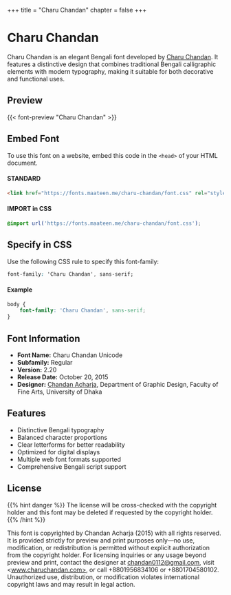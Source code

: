 +++
title = "Charu Chandan"
chapter = false
+++

# Charu Chandan

Charu Chandan is an elegant Bengali font developed by [Charu Chandan](http://www.charuchandan.com/). It features a distinctive design that combines traditional Bengali calligraphic elements with modern typography, making it suitable for both decorative and functional uses.

## Preview

{{< font-preview "Charu Chandan" >}}

## Embed Font

To use this font on a website, embed this code in the `<head>` of your HTML document.

#### STANDARD

```html
<link href="https://fonts.maateen.me/charu-chandan/font.css" rel="stylesheet">
```

#### IMPORT in CSS

```css
@import url('https://fonts.maateen.me/charu-chandan/font.css');
```

## Specify in CSS

Use the following CSS rule to specify this font-family:

```css
font-family: 'Charu Chandan', sans-serif;
```

#### Example

```css
body {
    font-family: 'Charu Chandan', sans-serif;
}
```

## Font Information

- **Font Name:** Charu Chandan Unicode
- **Subfamily:** Regular
- **Version:** 2.20
- **Release Date:** October 20, 2015
- **Designer:** [Chandan Acharja](mailto:chandan0112@gmail.com), Department of Graphic Design, Faculty of Fine Arts, University of Dhaka

## Features

- Distinctive Bengali typography
- Balanced character proportions
- Clear letterforms for better readability
- Optimized for digital displays
- Multiple web font formats supported
- Comprehensive Bengali script support

## License

{{% hint danger %}}
The license will be cross-checked with the copyright holder and this font may be deleted if requested by the copyright holder.
{{% /hint %}}

This font is copyrighted by Chandan Acharja (2015) with all rights reserved. It is provided strictly for preview and print purposes only—no use, modification, or redistribution is permitted without explicit authorization from the copyright holder. For licensing inquiries or any usage beyond preview and print, contact the designer at <chandan0112@gmail.com>, visit <www.charuchandan.com>, or call +8801956834106 or +8801704580102. Unauthorized use, distribution, or modification violates international copyright laws and may result in legal action.

